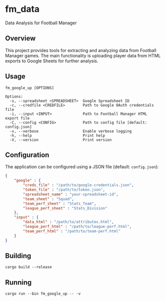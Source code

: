 # fm_data
Data Analysis for Football Manager

## Overview
This project provides tools for extracting and analyzing data from Football Manager games. The main functionality is uploading player data from HTML exports to Google Sheets for further analysis.

## Usage
```
fm_google_up [OPTIONS]

Options:
  -s, --spreadsheet <SPREADSHEET>  Google Spreadsheet ID
  -c, --credfile <CREDFILE>        Path to Google OAuth credentials file
  -i, --input <INPUT>              Path to Football Manager HTML export file
  -C, --config <CONFIG>            Path to config file [default: config.json]
  -v, --verbose                    Enable verbose logging
  -h, --help                       Print help
  -V, --version                    Print version
```

## Configuration
The application can be configured using a JSON file (default: `config.json`):

```json
{
    "google" : {
        "creds_file" : "/path/to/google-credentials.json",
        "token_file" : "/path/to/token.json",
        "spreadsheet_name" : "your-spreadsheet-id",
        "team_sheet" : "Squad",
        "team_perf_sheet" : "Stats_Team",
        "league_perf_sheet" : "Stats_Division"
    },
    "input" : {
        "data_html" : "/path/to/attributes.html",
        "league_perf_html" : "/path/to/league-perf.html",
        "team_perf_html" : "/path/to/team-perf.html"
    }
}
```

## Building
```
cargo build --release
```

## Running
```
cargo run --bin fm_google_up -- -v
```
